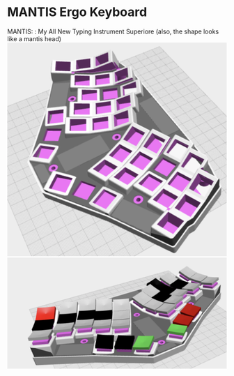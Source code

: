 # MANTIS Ergo Keyboard
MANTIS: : My All New Typing Instrument Superiore (also, the shape looks like a mantis head)
![Without Keys](case.png)
![With Keys](caseWithKeys.png)
